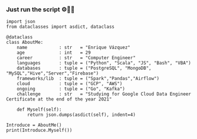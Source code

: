 ### Just run the script ⚙️🧠😎

<!--
**Enr1que319/Enr1que319** is a ✨ _special_ ✨ repository because its `README.md` (this file) appears on your GitHub profile.

Here are some ideas to get you started:

- 🔭 I’m currently working on ...
- 🌱 I’m currently learning ...
- 👯 I’m looking to collaborate on ...
- 🤔 I’m looking for help with ...
- 💬 Ask me about ...
- 📫 How to reach me: ...
- 😄 Pronouns: ...
- ⚡ Fun fact: ...
-->

```python, term=True
import json
from dataclasses import asdict, dataclass

@dataclass
class AboutMe:
    name            : str   = "Enrique Vázquez"
    age             : int   = 29
    career          : str   = "Computer Engineer"
    languages       : tuple = ("Python", "Scala", "JS", "Bash", "VBA")
    databases       : tuple = ("PostgreSQL", "MongoDB", "MySQL","Hive","Server","Firebase")
    frameworks/lib  : tuple = ("Spark","Pandas","Airflow")
    cloud           : tuple = ("GCP", "AWS")
    ongoing         : tuple = ("Go", "Kafka")
    challenge       : str   = "Studying for Google Cloud Data Engineer Certificate at the end of the year 2021"

    def Myself(self):
        return json.dumps(asdict(self), indent=4)

Introduce = AboutMe()
print(Introduce.Myself())

```

